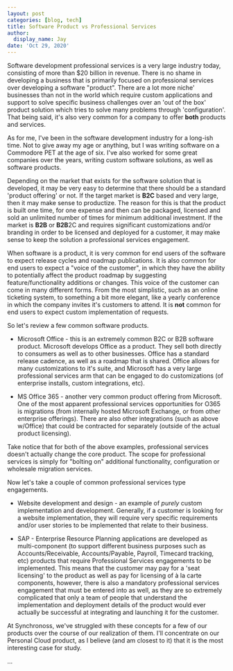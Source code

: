 ```yaml
---
layout: post
categories: [blog, tech]
title: Software Product vs Professional Services
author:
  display_name: Jay
date: 'Oct 29, 2020'
---
```

Software development professional services is a very large industry today, consisting of more than $20 billion in revenue.  There is no shame in developing a business that is primarily focused on professional services over developing a software "product".  There are a lot more niche' businesses than not in the world which require custom applications and support to solve specific business challenges over an 'out of the box' product solution which tries to solve many problems through 'configuration'.  That being said, it's also very common for a company to offer **both** products and services.

As for me, I've been in the software development industry for a long-ish time.  Not to give away my age or anything, but I was writing software on a Commodore PET at the age of six.  I've also worked for some great companies over the years, writing custom software solutions, as well as software products.

Depending on the market that exists for the software solution that is developed, it may be very easy to determine that there should be a standard 'product offering' or not.  If the target market is **B2C** based and very large, then it may make sense to productize.  The reason for this is that the product is built one time, for one expense and then can be packaged, licensed and sold an unlimited number of times for minimum additional investment.  If the market is **B2B** or **B2B**2C and requires significant customizations and/or branding in order to be licensed and deployed for a customer, it may make sense to keep the solution a professional services engagement.

When software is a product, it is very common for end users of the software to expect release cycles and roadmap publications.  It is also common for end users to expect a "voice of the customer", in which they have the ability to potentially affect the product roadmap by suggesting feature/functionality additions or changes.  This voice of the customer can come in many different forms.  From the most simplistic, such as an online ticketing system, to something a bit more elegant, like a yearly conference in which the company invites it's customers to attend.  It is **not** common for end users to expect custom implementation of requests.

So let's review a few common software products.

* Microsoft Office - this is an extremely common B2C or B2B software product.  Microsoft develops Office as a product.  They sell both directly to consumers as well as to other businesses.  Office has a standard release cadence, as well as a roadmap that is shared.  Office allows for many customizations to it's suite, and Microsoft has a very large professional services arm that can be engaged to do customizations (of enterprise installs, custom integrations, etc).

* MS Office 365 - another very common product offering from Microsoft.  One of the most apparent professional services opportunities for O365 is migrations (from internally hosted Microsoft Exchange, or from other enterprise offerings).  There are also other integrations (such as above w/Office) that could be contracted for separately (outside of the actual product licensing).

Take notice that for both of the above examples, professional services doesn't actually change the core product.  The scope for professional services is simply for "bolting on" additional functionality, configuration or wholesale migration services.

Now let's take a couple of common professional services type engagements.

* Website development and design - an example of _purely_ custom implementation and development.  Generally, if a customer is looking for a website implementation, they will require very specific requirements and/or user stories to be implemented that relate to their business.

* SAP - Enterprise Resource Planning applications are developed as multi-component (to support different business purposes such as Accounts/Receivable, Accounts/Payable, Payroll, Timecard tracking, etc) products that require Professional Services engagements to be implemented.  This means that the customer may pay for a 'seat licensing' to the product as well as pay for licensing of à la carte components, however, there is also a mandatory professional services engagement that must be entered into as well, as they are so extremely complicated that only a team of people that understand the implementation and deployment details of the product would ever actually be successful at integrating and launching it for the customer.

At Synchronoss, we've struggled with these concepts for a few of our products over the course of our realization of them.  I'll concentrate on our Personal Cloud product, as I believe (and am closest to it) that it is the most interesting case for study.

...
